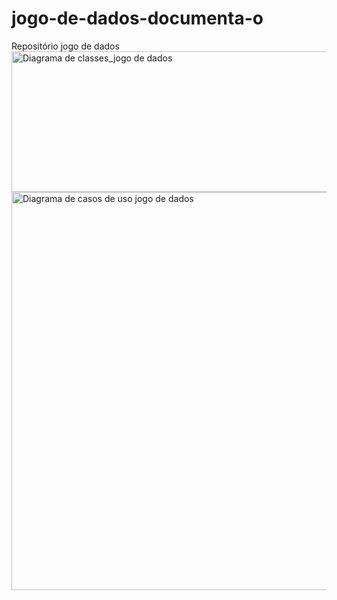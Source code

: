 # jogo-de-dados-documenta-o
Repositório jogo de dados
<img width="746" height="225" alt="Diagrama de classes_jogo de dados" src="https://github.com/user-attachments/assets/35c6e37e-2362-4598-8bdf-1dddc9dada4e" />
<img width="660" height="637" alt="Diagrama de casos de uso jogo de dados" src="https://github.com/user-attachments/assets/670cc3e9-fac2-4055-b6c0-3468f1a0164d" />
